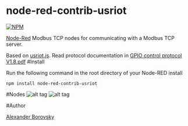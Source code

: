 node-red-contrib-usriot
========================

[![NPM](https://nodei.co/npm/node-red-contrib-usriot.png)](https://nodei.co/npm/node-red-contrib-usriot/)

[Node-Red][1] Modbus TCP nodes for communicating with a Modbus TCP server.

Based on [usriot.js][2].
Read protocol documentation in [GPIO control protocol V1.8.pdf][4]
#Install

Run the following command in the root directory of your Node-RED install

    npm install node-red-contrib-usriot

#Nodes
![alt tag](https://raw.githubusercontent.com/estbeetoo/node-red-contrib-usriot/master/usriot-read.png)
![alt tag](https://raw.githubusercontent.com/estbeetoo/node-red-contrib-usriot/master/usriot-write.png)

#Author

[Alexander Borovsky][3] 


[1]:http://nodered.org
[2]:https://www.npmjs.com/package/usriot.js
[3]:https://github.com/aborovsky
[4]:http://www.usriot.com/download/LonHand/GPIO%20control%20protocol%20V1.8.pdf